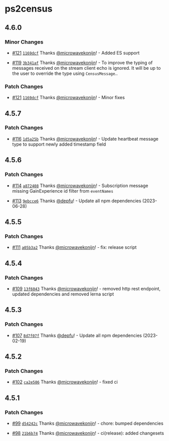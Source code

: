 # ps2census

## 4.6.0

### Minor Changes

- [#121](https://github.com/microwavekonijn/ps2census/pull/121) [`1169dcf`](https://github.com/microwavekonijn/ps2census/commit/1169dcfc594ad3f2de25d79724b80fbe6f54e7fd) Thanks [@microwavekonijn](https://github.com/microwavekonijn)! - Added ES support

- [#119](https://github.com/microwavekonijn/ps2census/pull/119) [`3b341af`](https://github.com/microwavekonijn/ps2census/commit/3b341af87d537db6a1a99c86f6ea9db0ebd6d4cc) Thanks [@microwavekonijn](https://github.com/microwavekonijn)! - To improve the typing of messages received on the stream client echo is ignored. It will be up to the user to override the type using `CensusMessage`..

### Patch Changes

- [#121](https://github.com/microwavekonijn/ps2census/pull/121) [`1169dcf`](https://github.com/microwavekonijn/ps2census/commit/1169dcfc594ad3f2de25d79724b80fbe6f54e7fd) Thanks [@microwavekonijn](https://github.com/microwavekonijn)! - Minor fixes

## 4.5.7

### Patch Changes

- [#116](https://github.com/microwavekonijn/ps2census/pull/116) [`1d5a25b`](https://github.com/microwavekonijn/ps2census/commit/1d5a25ba1f3bd14871623017fa18b76c1502ecb9) Thanks [@microwavekonijn](https://github.com/microwavekonijn)! - Update heartbeat message type to support newly added timestamp field

## 4.5.6

### Patch Changes

- [#114](https://github.com/microwavekonijn/ps2census/pull/114) [`a872408`](https://github.com/microwavekonijn/ps2census/commit/a87240816220d9d3c6ce0ab64ea8ad22552e5fb2) Thanks [@microwavekonijn](https://github.com/microwavekonijn)! - Subscription message missing GainExperience id filter from `eventNames`

- [#113](https://github.com/microwavekonijn/ps2census/pull/113) [`9ebcce6`](https://github.com/microwavekonijn/ps2census/commit/9ebcce664d003b28621698ad058a3de781ba6289) Thanks [@depfu](https://github.com/apps/depfu)! - Update all npm dependencies (2023-06-28)

## 4.5.5

### Patch Changes

- [#111](https://github.com/microwavekonijn/ps2census/pull/111) [`a05b3a2`](https://github.com/microwavekonijn/ps2census/commit/a05b3a2d660368f11b0c141904498975a95ba7a0) Thanks [@microwavekonijn](https://github.com/microwavekonijn)! - fix: release script

## 4.5.4

### Patch Changes

- [#109](https://github.com/microwavekonijn/ps2census/pull/109) [`13f6043`](https://github.com/microwavekonijn/ps2census/commit/13f60434f525ca560590189d9add4d21c171110b) Thanks [@microwavekonijn](https://github.com/microwavekonijn)! - removed http rest endpoint, updated dependencies and removed lerna script

## 4.5.3

### Patch Changes

- [#107](https://github.com/microwavekonijn/ps2census/pull/107) [`8d7f07f`](https://github.com/microwavekonijn/ps2census/commit/8d7f07fcbe0659cadc525889094d69ea2b067742) Thanks [@depfu](https://github.com/apps/depfu)! - Update all npm dependencies (2023-02-19)

## 4.5.2

### Patch Changes

- [#102](https://github.com/microwavekonijn/ps2census/pull/102) [`ca2e586`](https://github.com/microwavekonijn/ps2census/commit/ca2e5866e6c690410f7b0710f05f1240dda794ec) Thanks [@microwavekonijn](https://github.com/microwavekonijn)! - fixed ci

## 4.5.1

### Patch Changes

- [#99](https://github.com/microwavekonijn/ps2census/pull/99) [`d54242c`](https://github.com/microwavekonijn/ps2census/commit/d54242ca0f4eea70ff4b4dd6b7e0796c89664e8f) Thanks [@microwavekonijn](https://github.com/microwavekonijn)! - chore: bumped dependencies

- [#98](https://github.com/microwavekonijn/ps2census/pull/98) [`21b6b74`](https://github.com/microwavekonijn/ps2census/commit/21b6b747b827d13c1017a70fcdb98545a61a2728) Thanks [@microwavekonijn](https://github.com/microwavekonijn)! - ci(release): added changesets
